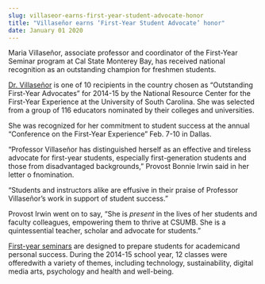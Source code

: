 ```yaml
---
slug: villaseor-earns-first-year-student-advocate-honor
title: "Villaseñor earns ‘First-Year Student Advocate’ honor"
date: January 01 2020
---
```


 
<p>
  Maria Villaseñor, associate professor and coordinator of the First-Year
  Seminar program at Cal State Monterey Bay, has received national recognition
  as an outstanding champion for freshmen students.
</p>
<p>
  <a href="https://hcom.csumb.edu/mar%C3%AD&#45;villaseñor">Dr. Villaseñor</a> is
  one of 10 recipients in the country chosen as “Outstanding First&#45;Year
  Advocates” for 2014&#45;15 by the National Resource Center for the
  First&#45;Year Experience at the University of South Carolina. She was
  selected from a group of 116 educators nominated by their colleges and
  universities.
</p>
<p>
  She was recognized for her commitment to student success at the annual
  “Conference on the First&#45;Year Experience” Feb. 7&#45;10 in Dallas.
</p>
<p>
  “Professor Villaseñor has distinguished herself as an effective and tireless
  advocate for first&#45;year students, especially first&#45;generation students
  and those from disadvantaged backgrounds,” Provost Bonnie Irwin said in her
  letter o fnomination.
</p>
<p>
  “Students and instructors alike are effusive in their praise of Professor
  Villaseñor’s work in support of student success.”
</p>
<p>
  Provost Irwin went on to say, “She is <em>present</em> in the lives of her
  students and faculty colleagues, empowering them to thrive at CSUMB. She is a
  quintessential teacher, scholar and advocate for students.”
</p>
<p>
  <a
    href="https://catalog.csumb.edu/undergrad&#45;education/nondegree&#45;programs/first&#45;year&#45;seminar/"
    >First&#45;year seminars</a
  >
  are designed to prepare students for academicand personal success. During the
  2014&#45;15 school year, 12 classes were offeredwith a variety of themes,
  including technology, sustainability, digital media arts, psychology and
  health and well&#45;being.
</p>
 
